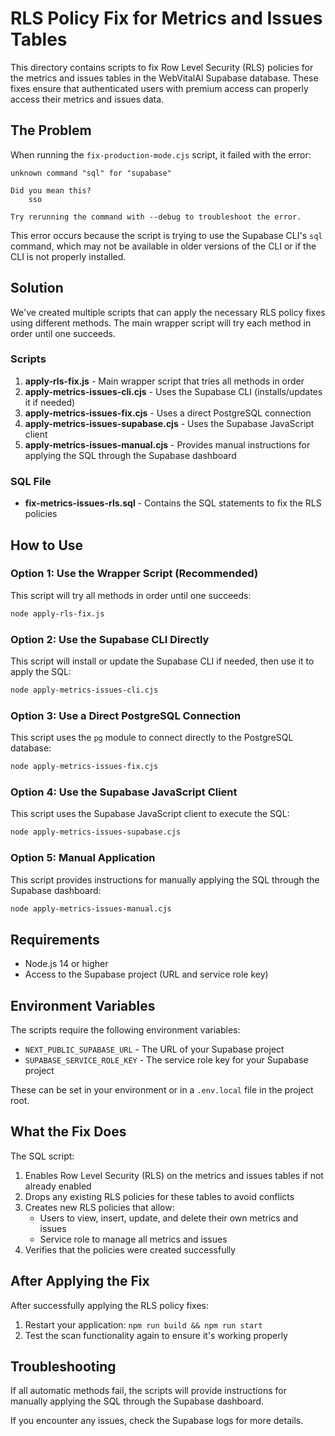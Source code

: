 # RLS Policy Fix for Metrics and Issues Tables

This directory contains scripts to fix Row Level Security (RLS) policies for the metrics and issues tables in the WebVitalAI Supabase database. These fixes ensure that authenticated users with premium access can properly access their metrics and issues data.

## The Problem

When running the `fix-production-mode.cjs` script, it failed with the error:

```
unknown command "sql" for "supabase"
                                    
Did you mean this?                  
    sso                             
                                    
Try rerunning the command with --debug to troubleshoot the error.
```

This error occurs because the script is trying to use the Supabase CLI's `sql` command, which may not be available in older versions of the CLI or if the CLI is not properly installed.

## Solution

We've created multiple scripts that can apply the necessary RLS policy fixes using different methods. The main wrapper script will try each method in order until one succeeds.

### Scripts

1. **apply-rls-fix.js** - Main wrapper script that tries all methods in order
2. **apply-metrics-issues-cli.cjs** - Uses the Supabase CLI (installs/updates it if needed)
3. **apply-metrics-issues-fix.cjs** - Uses a direct PostgreSQL connection
4. **apply-metrics-issues-supabase.cjs** - Uses the Supabase JavaScript client
5. **apply-metrics-issues-manual.cjs** - Provides manual instructions for applying the SQL through the Supabase dashboard

### SQL File

- **fix-metrics-issues-rls.sql** - Contains the SQL statements to fix the RLS policies

## How to Use

### Option 1: Use the Wrapper Script (Recommended)

This script will try all methods in order until one succeeds:

```bash
node apply-rls-fix.js
```

### Option 2: Use the Supabase CLI Directly

This script will install or update the Supabase CLI if needed, then use it to apply the SQL:

```bash
node apply-metrics-issues-cli.cjs
```

### Option 3: Use a Direct PostgreSQL Connection

This script uses the `pg` module to connect directly to the PostgreSQL database:

```bash
node apply-metrics-issues-fix.cjs
```

### Option 4: Use the Supabase JavaScript Client

This script uses the Supabase JavaScript client to execute the SQL:

```bash
node apply-metrics-issues-supabase.cjs
```

### Option 5: Manual Application

This script provides instructions for manually applying the SQL through the Supabase dashboard:

```bash
node apply-metrics-issues-manual.cjs
```

## Requirements

- Node.js 14 or higher
- Access to the Supabase project (URL and service role key)

## Environment Variables

The scripts require the following environment variables:

- `NEXT_PUBLIC_SUPABASE_URL` - The URL of your Supabase project
- `SUPABASE_SERVICE_ROLE_KEY` - The service role key for your Supabase project

These can be set in your environment or in a `.env.local` file in the project root.

## What the Fix Does

The SQL script:

1. Enables Row Level Security (RLS) on the metrics and issues tables if not already enabled
2. Drops any existing RLS policies for these tables to avoid conflicts
3. Creates new RLS policies that allow:
   - Users to view, insert, update, and delete their own metrics and issues
   - Service role to manage all metrics and issues
4. Verifies that the policies were created successfully

## After Applying the Fix

After successfully applying the RLS policy fixes:

1. Restart your application: `npm run build && npm run start`
2. Test the scan functionality again to ensure it's working properly

## Troubleshooting

If all automatic methods fail, the scripts will provide instructions for manually applying the SQL through the Supabase dashboard.

If you encounter any issues, check the Supabase logs for more details.